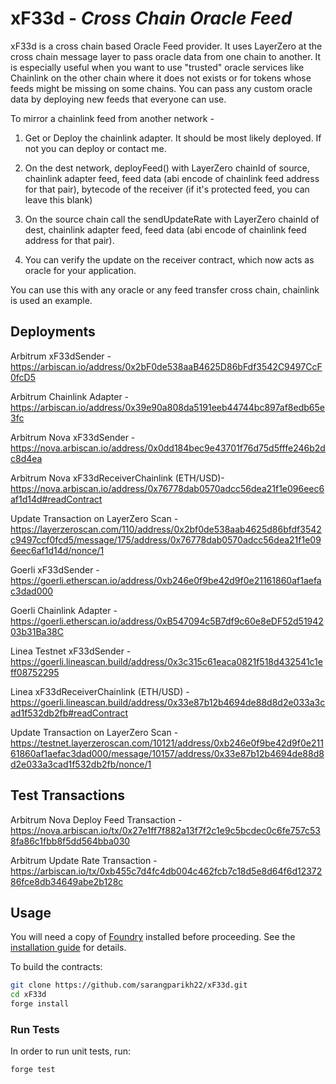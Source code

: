 # xF33d - _Cross Chain Oracle Feed_

xF33d is a cross chain based Oracle Feed provider. It uses LayerZero at the cross chain message layer to pass oracle data from one chain to another. It is especially useful when you want to use "trusted" oracle services like Chainlink on the other chain where it does not exists or for tokens whose feeds might be missing on some chains. You can pass any custom oracle data by deploying new feeds that everyone can use.

To mirror a chainlink feed from another network - 

1) Get or Deploy the chainlink adapter. It should be most likely deployed. If not you can deploy or contact me.

2) On the dest network, deployFeed() with LayerZero chainId of source, chainlink adapter feed, feed data (abi encode of chainlink feed address for that pair), bytecode of the receiver (if it's protected feed, you can leave this blank)

3) On the source chain call the sendUpdateRate with LayerZero chainId of dest, chainlink adapter feed, feed data (abi encode of chainlink feed address for that pair).

4) You can verify the update on the receiver contract, which now acts as oracle for your application.

You can use this with any oracle or any feed transfer cross chain, chainlink is used an example. 

## Deployments

Arbitrum xF33dSender - https://arbiscan.io/address/0x2bF0de538aaB4625D86bFdf3542C9497CcF0fcD5 

Arbitrum Chainlink Adapter - https://arbiscan.io/address/0x39e90a808da5191eeb44744bc897af8edb65e3fc

Arbitrum Nova xF33dSender - https://nova.arbiscan.io/address/0x0dd184bec9e43701f76d75d5fffe246b2dc8d4ea

Arbitrum Nova xF33dReceiverChainlink (ETH/USD)- https://nova.arbiscan.io/address/0x76778dab0570adcc56dea21f1e096eec6af1d14d#readContract

Update Transaction on LayerZero Scan - https://layerzeroscan.com/110/address/0x2bf0de538aab4625d86bfdf3542c9497ccf0fcd5/message/175/address/0x76778dab0570adcc56dea21f1e096eec6af1d14d/nonce/1


Goerli xF33dSender - https://goerli.etherscan.io/address/0xb246e0f9be42d9f0e21161860af1aefac3dad000

Goerli Chainlink Adapter - https://goerli.etherscan.io/address/0xB547094c5B7df9c60e8eDF52d5194203b31Ba38C

Linea Testnet xF33dSender - https://goerli.lineascan.build/address/0x3c315c61eaca0821f518d432541c1eff08752295

Linea xF33dReceiverChainlink (ETH/USD) - https://goerli.lineascan.build/address/0x33e87b12b4694de88d8d2e033a3cad1f532db2fb#readContract

Update Transaction on LayerZero Scan - https://testnet.layerzeroscan.com/10121/address/0xb246e0f9be42d9f0e21161860af1aefac3dad000/message/10157/address/0x33e87b12b4694de88d8d2e033a3cad1f532db2fb/nonce/1



## Test Transactions

Arbitrum Nova Deploy Feed Transaction - https://nova.arbiscan.io/tx/0x27e1ff7f882a13f7f2c1e9c5bcdec0c6fe757c538fa86c1fbb8f5dd564bba030

Arbitrum Update Rate Transaction - https://arbiscan.io/tx/0xb455c7d4fc4db004c462fcb7c18d5e8d64f6d1237286fce8db34649abe2b128c

## Usage

You will need a copy of [Foundry](https://github.com/foundry-rs/foundry) installed before proceeding. See the [installation guide](https://github.com/foundry-rs/foundry#installation) for details.

To build the contracts:

```sh
git clone https://github.com/sarangparikh22/xF33d.git
cd xF33d
forge install
```

### Run Tests

In order to run unit tests, run:

```sh
forge test
```
